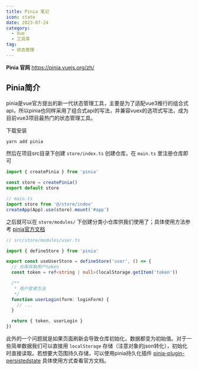 ```yaml
---
title: Pinia 笔记
icon: state
date: 2023-07-24
category:
  - Vue
  - 工具库
tag:
  - 状态管理
---
```


**Pinia 官网** <https://pinia.vuejs.org/zh/>



## Pinia简介

pinia是vue官方提出的新一代状态管理工具，主要是为了适配vue3推行的组合式api，所以pinia也同样采用了组合式api的写法，并兼容vuex的选项式写法，成为目前vue3项目最热门的状态管理工具。

下载安装

```bash
yarn add pinia
```

然后在项目src目录下创建 `store/index.ts` 创建仓库，在 `main.ts` 里注册仓库即可

```ts
import { createPinia } from 'pinia'

const store = createPinia()
export default store

// main.ts
import store from '@/store/index'
createApp(App).use(store).mount('#app')
```

之后就可以在 `store/modules/` 下创建分类小仓库供我们使用了；具体使用方法参考 [pinia官方文档](https://pinia.vuejs.org/zh/)

```ts
// src/store/modules/user.ts

import { defineStore } from 'pinia'

export const useUserStore = defineStore('user', () => {
  // 仓库存取用户token
  const token = ref<string | null>(localStorage.getItem('token'))

  /**
   * 用户登录方法
   */
  function userLogin(form: loginForm) {
    // ...
  }

  return { token, userLogin }
})
```

此外的一个问题就是如果页面刷新会导致仓库初始化，数据都变为初始值。对于一些简单数据我们可以直接用 `localStorage` 存储（注意对象的json转化），初始化时直接读取。若想要大范围持久存储，可以使用pinia持久化插件 [pinia-plugin-persistedstate](https://prazdevs.github.io/pinia-plugin-persistedstate/zh/guide/) 具体使用方式查看官方文档。